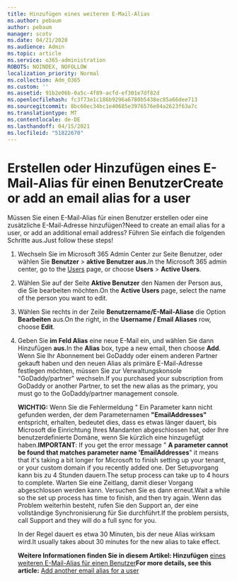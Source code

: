 ```yaml
---
title: Hinzufügen eines weiteren E-Mail-Alias
ms.author: pebaum
author: pebaum
manager: scotv
ms.date: 04/21/2020
ms.audience: Admin
ms.topic: article
ms.service: o365-administration
ROBOTS: NOINDEX, NOFOLLOW
localization_priority: Normal
ms.collection: Adm_O365
ms.custom: ''
ms.assetid: 91b2e06b-0a5c-4f89-acfd-ef301e7df82d
ms.openlocfilehash: fc3f73e1c186b9296a6780b5438ec85a66dee713
ms.sourcegitcommit: 8bc60ec34bc1e40685e3976576e04a2623f63a7c
ms.translationtype: MT
ms.contentlocale: de-DE
ms.lasthandoff: 04/15/2021
ms.locfileid: "51822670"
---
```

# <a name="create-or-add-an-email-alias-for-a-user"></a><span data-ttu-id="f488f-102">Erstellen oder Hinzufügen eines E-Mail-Alias für einen Benutzer</span><span class="sxs-lookup"><span data-stu-id="f488f-102">Create or add an email alias for a user</span></span>

<span data-ttu-id="f488f-103">Müssen Sie einen E-Mail-Alias für einen Benutzer erstellen oder eine zusätzliche E-Mail-Adresse hinzufügen?</span><span class="sxs-lookup"><span data-stu-id="f488f-103">Need to create an email alias for a user, or add an additional email address?</span></span> <span data-ttu-id="f488f-104">Führen Sie einfach die folgenden Schritte aus.</span><span class="sxs-lookup"><span data-stu-id="f488f-104">Just follow these steps!</span></span>
  
1. <span data-ttu-id="f488f-105">Wechseln Sie im Microsoft 365 [](https://go.microsoft.com/fwlink/p/?linkid=834822) Admin Center zur Seite Benutzer, oder wählen Sie **Benutzer**  >  **aktive Benutzer aus.**</span><span class="sxs-lookup"><span data-stu-id="f488f-105">In the Microsoft 365 admin center, go to the [Users](https://go.microsoft.com/fwlink/p/?linkid=834822) page, or choose **Users** > **Active Users**.</span></span>
    
2. <span data-ttu-id="f488f-106">Wählen Sie auf der Seite **Aktive Benutzer** den Namen der Person aus, die Sie bearbeiten möchten.</span><span class="sxs-lookup"><span data-stu-id="f488f-106">On the **Active Users** page, select the name of the person you want to edit.</span></span> 
    
3. <span data-ttu-id="f488f-107">Wählen Sie rechts in der Zeile **Benutzername/E-Mail-Aliase** die Option **Bearbeiten** aus.</span><span class="sxs-lookup"><span data-stu-id="f488f-107">On the right, in the **Username / Email Aliases** row, choose **Edit**.</span></span>
    
4. <span data-ttu-id="f488f-108">Geben Sie **im Feld Alias** eine neue E-Mail ein, und wählen Sie dann Hinzufügen **aus.**</span><span class="sxs-lookup"><span data-stu-id="f488f-108">In the **Alias** box, type a new email, then choose **Add**.</span></span> <span data-ttu-id="f488f-109">Wenn Sie Ihr Abonnement bei GoDaddy oder einem anderen Partner gekauft haben und den neuen Alias als primäre E-Mail-Adresse festlegen möchten, müssen Sie zur Verwaltungskonsole "GoDaddy/partner" wechseln.</span><span class="sxs-lookup"><span data-stu-id="f488f-109">If you purchased your subscription from GoDaddy or another Partner, to set the new alias as the primary, you must go to the GoDaddy/partner management console.</span></span> 
    
    <span data-ttu-id="f488f-110">**WICHTIG:** Wenn Sie die Fehlermeldung " Ein Parameter kann nicht gefunden werden, der dem Parameternamen **"EmailAddresses"** entspricht, erhalten, bedeutet dies, dass es etwas länger dauert, bis Microsoft die Einrichtung Ihres Mandanten abgeschlossen hat, oder Ihre benutzerdefinierte Domäne, wenn Sie kürzlich eine hinzugefügt haben.</span><span class="sxs-lookup"><span data-stu-id="f488f-110">**IMPORTANT**: If you get the error message " **A parameter cannot be found that matches parameter name 'EmailAddresses**" it means that it's taking a bit longer for Microsoft to finish setting up your tenant, or your custom domain if you recently added one.</span></span> <span data-ttu-id="f488f-111">Der Setupvorgang kann bis zu 4 Stunden dauern.</span><span class="sxs-lookup"><span data-stu-id="f488f-111">The setup process can take up to 4 hours to complete.</span></span> <span data-ttu-id="f488f-112">Warten Sie eine Zeitlang, damit dieser Vorgang abgeschlossen werden kann. Versuchen Sie es dann erneut.</span><span class="sxs-lookup"><span data-stu-id="f488f-112">Wait a while so the set up process has time to finish, and then try again.</span></span> <span data-ttu-id="f488f-113">Wenn das Problem weiterhin besteht, rufen Sie den Support an, der eine vollständige Synchronisierung für Sie durchführt.</span><span class="sxs-lookup"><span data-stu-id="f488f-113">If the problem persists, call Support and they will do a full sync for you.</span></span>
    
    <span data-ttu-id="f488f-114">In der Regel dauert es etwa 30 Minuten, bis der neue Alias wirksam wird.</span><span class="sxs-lookup"><span data-stu-id="f488f-114">It usually takes about 30 minutes for the new alias to take effect.</span></span>
    
    <span data-ttu-id="f488f-115">**Weitere Informationen finden Sie in diesem Artikel: Hinzufügen** [eines weiteren E-Mail-Alias für einen Benutzer](https://docs.microsoft.com/microsoft-365/admin/email/add-another-email-alias-for-a-user)</span><span class="sxs-lookup"><span data-stu-id="f488f-115">**For more details, see this article:** [Add another email alias for a user](https://docs.microsoft.com/microsoft-365/admin/email/add-another-email-alias-for-a-user)</span></span>
    

